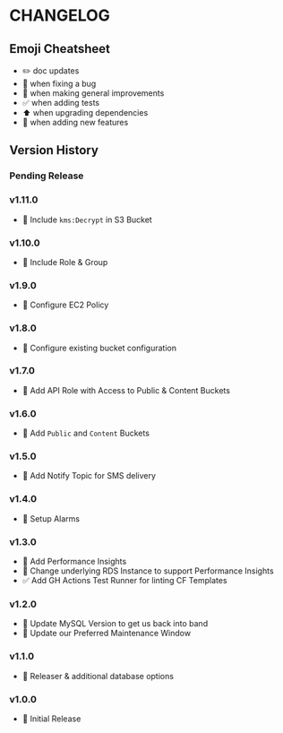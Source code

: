 # CHANGELOG

## Emoji Cheatsheet
- :pencil2: doc updates
- :bug: when fixing a bug
- :rocket: when making general improvements
- :white_check_mark: when adding tests
- :arrow_up: when upgrading dependencies
- :tada: when adding new features

## Version History

### Pending Release

### v1.11.0

- :rocket: Include `kms:Decrypt` in S3 Bucket

### v1.10.0

- :rocket: Include Role & Group

### v1.9.0

- :rocket: Configure EC2 Policy

### v1.8.0

- :rocket: Configure existing bucket configuration

### v1.7.0

- :rocket: Add API Role with Access to Public & Content Buckets

### v1.6.0

- :rocket: Add `Public` and `Content` Buckets

### v1.5.0

- :rocket: Add Notify Topic for SMS delivery

### v1.4.0

- :rocket: Setup Alarms

### v1.3.0

- :rocket: Add Performance Insights
- :rocket: Change underlying RDS Instance to support Performance Insights
- :white_check_mark: Add GH Actions Test Runner for linting CF Templates

### v1.2.0

- :rocket: Update MySQL Version to get us back into band
- :rocket: Update our Preferred Maintenance Window

### v1.1.0

- :rocket: Releaser & additional database options

### v1.0.0

- :rocket: Initial Release

